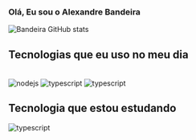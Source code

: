 ### Olá, Eu sou o Alexandre Bandeira

![Bandeira GitHub stats](https://github-readme-stats.vercel.app/api?username=xandebnd&show_icons=true&theme=dracula)<br/>

## Tecnologias que eu uso no meu dia

<div style="display: inline_block"><br/>
  <img align="center" alt="nodejs" alt="nodejs" src="https://img.shields.io/badge/Node.js-43853D?style=for-the-badge&logo=node.js&logoColor=white" />
  <img align="center" alt="typescript" alt="ts" src="https://img.shields.io/badge/JavaScript-F7DF1E?style=for-the-badge&logo=javascript&logoColor=black" />
  <img align="center" alt="typescript" alt="mongodb" src="https://img.shields.io/badge/MongoDB-4EA94B?style=for-the-badge&logo=mongodb&logoColor=white" />
</div>

## Tecnologia que estou estudando

<div style="display: inline_block">
<img align="center" alt="typescript" alt="ts" src="https://img.shields.io/badge/TypeScript-007ACC?style=for-the-badge&logo=typescript&logoColor=white" />
  
</div>
